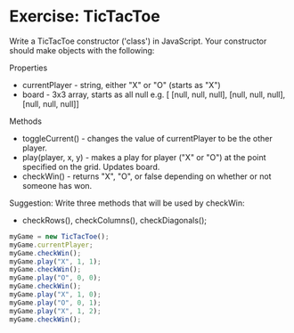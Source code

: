 # Exercise: TicTacToe

Write a TicTacToe constructor ('class') in JavaScript. Your constructor should
make objects with the following:

Properties
* currentPlayer - string, either "X" or "O" (starts as "X")
* board         - 3x3 array, starts as all null e.g. [ [null, null, null],
                                                       [null, null, null],
                                                       [null, null, null]]

Methods
* toggleCurrent() - changes the value of currentPlayer to be the other player.
* play(player, x, y) - makes a play for player ("X" or "O") at the point specified on the grid. Updates board.
* checkWin() - returns "X", "O", or false depending on whether or not someone has won.

Suggestion:
Write three methods that will be used by checkWin:
* checkRows(), checkColumns(), checkDiagonals();


```js
myGame = new TicTacToe();
myGame.currentPlayer;
myGame.checkWin();
myGame.play("X", 1, 1);
myGame.checkWin();
myGame.play("O", 0, 0);
myGame.checkWin();
myGame.play("X", 1, 0);
myGame.play("O", 0, 1);
myGame.play("X", 1, 2);
myGame.checkWin();
```

